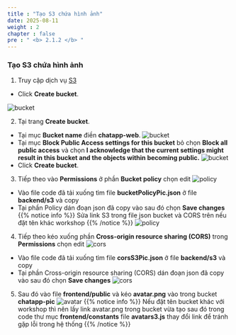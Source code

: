 ```yaml
---
title : "Tạo S3 chứa hình ảnh"
date: 2025-08-11
weight : 2 
chapter : false
pre : " <b> 2.1.2 </b> "
---
```

### Tạo S3 chứa hình ảnh
1. Truy cập dịch vụ [S3](https://console.aws.amazon.com/s3/home)
  + Click **Create bucket**.

![bucket](/images/2.prerequisite/001.png)

2. Tại trang **Create bucket**.
  + Tại mục **Bucket name** điền **chatapp-web**.
  ![bucket](/images/2.prerequisite/008.png)
  + Tại mục **Block Public Access settings for this bucket** bỏ chọn **Block all public access** và chọn **I acknowledge that the current settings might result in this bucket and the objects within becoming public.**
  ![bucket](/images/2.prerequisite/003.png)
  + Click **Create bucket**.

3. Tiếp theo vào **Permissions** ở phần **Bucket policy** chọn edit
  ![policy](/images/2.prerequisite/006.png)
  + Vào file code đã tải xuống tìm file **bucketPolicyPic.json** ở file **backend/s3** và copy
  + Tại phần Policy dán đoạn json đã copy vào sau đó chọn **Save changes**
  {{% notice info %}}
  Sửa link S3 trong file json bucket và CORS trên nếu đặt tên khác workshop
  {{% /notice %}}
  ![policy](/images/2.prerequisite/009.png)

4. Tiếp theo kéo xuống phần **Cross-origin resource sharing (CORS)** trong **Permissions** chọn edit
  ![cors](/images/2.prerequisite/010.png)
  + Vào file code đã tải xuống tìm file **corsS3Pic.json** ở file **backend/s3** và copy
  + Tại phần Cross-origin resource sharing (CORS) dán đoạn json đã copy vào sau đó chọn **Save changes**
  ![cors](/images/2.prerequisite/011.png)

5. Sau đó vào file **frontend/public** và kéo **avatar.png** vào trong bucket **chatapp-pic**
  ![avatar](/images/2.prerequisite/012.png)
  {{% notice info %}}
Nếu đặt tên bucket khác với workshop thì nên lấy link avatar.png trong bucket vừa tạo sau đó trong code thư mục **frontend/constants** file **avatars3.js** thay đổi link để tránh gặp lỗi trong hệ thống
{{% /notice %}}